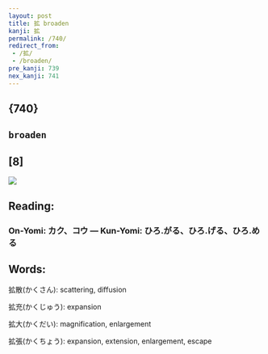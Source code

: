 ```yaml
---
layout: post
title: 拡 broaden
kanji: 拡
permalink: /740/
redirect_from:
 - /拡/
 - /broaden/
pre_kanji: 739
nex_kanji: 741
---
```


## {740}

## `broaden`

## [8]

<div class="stroke"><img src="E68BA1.png" /></div>

## Reading:

### On-Yomi: カク、コウ &mdash; Kun-Yomi: ひろ.がる、ひろ.げる、ひろ.める

## Words:

拡散(かくさん): scattering, diffusion

拡充(かくじゅう): expansion

拡大(かくだい): magnification, enlargement

拡張(かくちょう): expansion, extension, enlargement, escape
